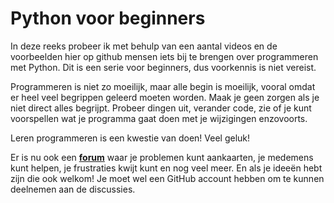 # Python voor beginners

In deze reeks probeer ik met behulp van een aantal videos en de voorbeelden hier op github mensen iets bij te brengen over programmeren met Python. Dit is een serie voor beginners, dus voorkennis is niet vereist. 

Programmeren is niet zo moeilijk, maar alle begin is moeilijk, vooral omdat er heel veel begrippen geleerd moeten worden. Maak je geen zorgen als je niet direct alles begrijpt. Probeer dingen uit, verander code, zie of je kunt voorspellen wat je programma gaat doen met je wijzigingen enzovoorts.

Leren programmeren is een kwestie van doen! Veel geluk! 

Er is nu ook een __[forum](https://github.com/DenIngenieur/beginnerpython/discussions "forum")__ waar je problemen kunt aankaarten, je medemens kunt helpen, je frustraties kwijt kunt en nog veel meer. En als je ideeën hebt zijn die ook welkom! Je moet wel een GitHub account hebben om te kunnen deelnemen aan de discussies. 
